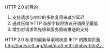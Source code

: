 
HTTP 2.0 的目的


1. 支持请求与响应的多路复用来减少延迟
2. 通过压缩 HTTP 首部字段将协议开销降至最低
3. 增加对请求优先级和服务器端推送的支持


HTTP 2.0 标准的最新草案和状态 IETF 的跟踪页面
http://tools.ietf.org/html/draft-ietf-httpbis-http2。